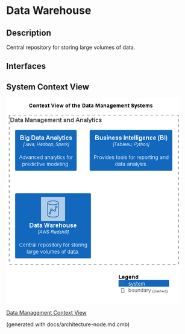 # Data Warehouse
## Description
Central repository for storing large volumes of data.


## Interfaces

## System Context View
![Context View of the Data Management Systems](../../mybank/data-management/context-view.png)

[Data Management Context View](../../mybank/data-management/context-view.md)


(generated with docs/architecture-node.md.cmb)
